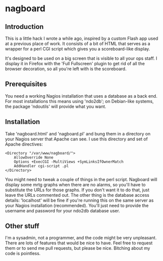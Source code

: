 nagboard
========

Introduction
------------

This is a little hack I wrote a while ago, inspired by a custom Flash app used
at a previous place of work.  It consists of a bit of HTML that serves as a wrapper
for a perl CGI script which gives you a scoreboard-like display.

It's designed to be used on a big screen that is visible to all your ops staff.
I display it in Firefox with the 'Full Fullscreen' plugin to get rid of all the
browser decoration, so all you're left with is the scoreboard.

Prerequisites
-------------

You need a working Nagios installation that uses a database as a back end.  For
most installations this means using 'ndo2db'; on Debian-like systems, the package
'ndoutils' will provide what you want.

Installation
------------

Take 'nagboard.html' and 'nagboard.pl' and bung them in a directory on your Nagios
server that Apache can see.  I use this directory and set of Apache directives:

	<Directory "/var/www/nagboard/">
		AllowOverride None
		Options +ExecCGI -MultiViews +SymLinksIfOwnerMatch
		AddHandler cgi-script .pl
	</Directory>

You might need to tweak a couple of things in the perl script.  Nagboard will
display some mrtg graphs when there are no alarms, so you'll have to substitute
the URLs for those graphs.  If you don't want it to do that, just leave the URLs
commented out.  The other thing is the database access details: 'localhost' will
be fine if you're running this on the same server as your Nagios installation
(recommended).  You'll just need to provide the username and password for your
ndo2db database user.

Other stuff
-----------

I'm a sysadmin, not a programmer, and the code might be very unpleasant.  There
are lots of features that would be nice to have.  Feel free to request them or to
send me pull requests, but please be nice.  Bitching about my code is pointless.

